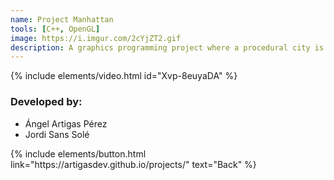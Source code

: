 ```yaml
---
name: Project Manhattan
tools: [C++, OpenGL]
image: https://i.imgur.com/2cYjZT2.gif
description: A graphics programming project where a procedural city is generated using my university's engine.
---
```


{% include elements/video.html id="Xvp-8euyaDA" %}

### Developed by:
- Ángel Artigas Pérez
- Jordi Sans Solé


<p class="text-center">
{% include elements/button.html link="https://artigasdev.github.io/projects/" text="Back" %}
</p>